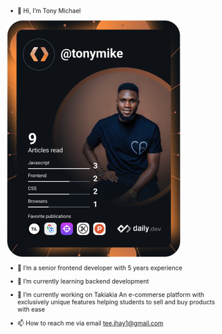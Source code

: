 - 👋 Hi, I’m Tony Michael

<a href="https://app.daily.dev/DailyDevTips"><img src="https://github.com/tonymike/tonymike/blob/master/devcard.svg" width="400" alt="Tony Micheal's Dev Card"/></a>

- 👀 I’m a senior frontend developer with 5 years experience

- 🌱 I’m currently learning backend development 

- 🔭 I’m currently working on Takiakia An e-commerse platform with exclusively unique features helping students to sell and buy products with ease

- 📫 How to reach me via email tee.jhay1@gmail.com

<!---
TonyMike/TonyMike is a ✨ special ✨ repository because its `README.md` (this file) appears on your GitHub profile.
You can click the Preview link to take a look at your changes.
--->
